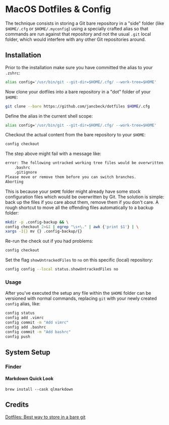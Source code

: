# MacOS Dotfiles & Config

The technique consists in storing a Git bare repository in a "side" folder (like `$HOME/.cfg` or `$HOME/.myconfig`) using a specially crafted alias so that commands are run against that repository and not the usual `.git` local folder, which would interfere with any other Git repositories around.

## Installation

Prior to the installation make sure you have committed the alias to your `.zshrc`:
```bash
alias config='/usr/bin/git --git-dir=$HOME/.cfg/ --work-tree=$HOME'
```

Now clone your dotfiles into a bare repository in a "dot" folder of your 
`$HOME`:

```bash
git clone --bare https://github.com/jancbeck/dotfiles $HOME/.cfg
```

Define the alias in the current shell scope:

```bash
alias config='/usr/bin/git --git-dir=$HOME/.cfg/ --work-tree=$HOME'
```

Checkout the actual content from the bare repository to your `$HOME`:

```bash
config checkout
```

The step above might fail with a message like:

```bash
error: The following untracked working tree files would be overwritten by checkout:
    .bashrc
    .gitignore
Please move or remove them before you can switch branches.
Aborting
```

This is because your `$HOME` folder might already have some stock configuration files which would be overwritten by Git. The solution is simple: back up the files if you care about them, remove them if you don't care. A rough shortcut to move all the offending files automatically to a backup folder:

```bash
mkdir -p .config-backup && \
config checkout 2>&1 | egrep "\s+\." | awk {'print $1'} | \
xargs -I{} mv {} .config-backup/{}
```

Re-run the check out if you had problems:

```bash
config checkout
```

Set the flag `showUntrackedFiles` to `no` on this specific (local) repository:

```bash
config config --local status.showUntrackedFiles no
```

### Usage
After you've executed the setup any file within the `$HOME` folder can be versioned with normal commands, replacing `git` with your newly created `config` alias, like:

```bash
config status
config add .vimrc
config commit -m "Add vimrc"
config add .bashrc
config commit -m "Add bashrc"
config push
```

## System Setup

### Finder

#### Markdown Quick Look

```
brew install --cask qlmarkdown
```

## Credits
[Dotfiles: Best way to store in a bare git](repositoryhttps://developer.atlassian.com/blog/2016/02/best-way-to-store-dotfiles-git-bare-repo/)
